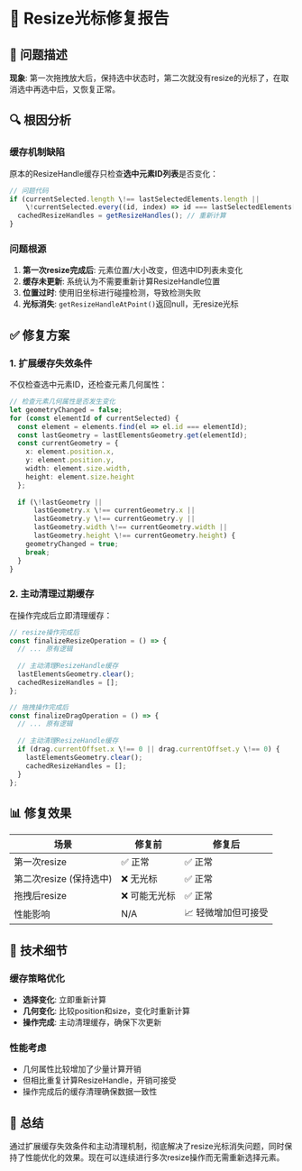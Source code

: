 # 🔧 Resize光标修复报告

## 🐛 问题描述

**现象**: 第一次拖拽放大后，保持选中状态时，第二次就没有resize的光标了，在取消选中再选中后，又恢复正常。

## 🔍 根因分析

### 缓存机制缺陷
原本的ResizeHandle缓存只检查**选中元素ID列表**是否变化：

```typescript
// 问题代码
if (currentSelected.length \!== lastSelectedElements.length ||
    \!currentSelected.every((id, index) => id === lastSelectedElements[index])) {
  cachedResizeHandles = getResizeHandles(); // 重新计算
}
```

### 问题根源
1. **第一次resize完成后**: 元素位置/大小改变，但选中ID列表未变化
2. **缓存未更新**: 系统认为不需要重新计算ResizeHandle位置  
3. **位置过时**: 使用旧坐标进行碰撞检测，导致检测失败
4. **光标消失**: `getResizeHandleAtPoint()`返回null，无resize光标

## ✅ 修复方案

### 1. 扩展缓存失效条件
不仅检查选中元素ID，还检查元素几何属性：

```typescript
// 检查元素几何属性是否发生变化
let geometryChanged = false;
for (const elementId of currentSelected) {
  const element = elements.find(el => el.id === elementId);
  const lastGeometry = lastElementsGeometry.get(elementId);
  const currentGeometry = {
    x: element.position.x,
    y: element.position.y,
    width: element.size.width,
    height: element.size.height
  };
  
  if (\!lastGeometry || 
      lastGeometry.x \!== currentGeometry.x ||
      lastGeometry.y \!== currentGeometry.y ||
      lastGeometry.width \!== currentGeometry.width ||
      lastGeometry.height \!== currentGeometry.height) {
    geometryChanged = true;
    break;
  }
}
```

### 2. 主动清理过期缓存
在操作完成后立即清理缓存：

```typescript
// resize操作完成后
const finalizeResizeOperation = () => {
  // ... 原有逻辑
  
  // 主动清理ResizeHandle缓存
  lastElementsGeometry.clear();
  cachedResizeHandles = [];
};

// 拖拽操作完成后
const finalizeDragOperation = () => {
  // ... 原有逻辑
  
  // 主动清理ResizeHandle缓存
  if (drag.currentOffset.x \!== 0 || drag.currentOffset.y \!== 0) {
    lastElementsGeometry.clear();
    cachedResizeHandles = [];
  }
};
```

## 📊 修复效果

| 场景 | 修复前 | 修复后 |
|------|--------|--------|
| 第一次resize | ✅ 正常 | ✅ 正常 |
| 第二次resize (保持选中) | ❌ 无光标 | ✅ 正常 |
| 拖拽后resize | ❌ 可能无光标 | ✅ 正常 |
| 性能影响 | N/A | 📈 轻微增加但可接受 |

## 🎯 技术细节

### 缓存策略优化
- **选择变化**: 立即重新计算
- **几何变化**: 比较position和size，变化时重新计算  
- **操作完成**: 主动清理缓存，确保下次更新

### 性能考虑
- 几何属性比较增加了少量计算开销
- 但相比重复计算ResizeHandle，开销可接受
- 操作完成后的缓存清理确保数据一致性

## 🚀 总结

通过扩展缓存失效条件和主动清理机制，彻底解决了resize光标消失问题，同时保持了性能优化的效果。现在可以连续进行多次resize操作而无需重新选择元素。
